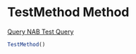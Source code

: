 # <a name="test_method"></a>TestMethod Method

[Query NAB Test Query](index.md)

```javascript
TestMethod()
```
